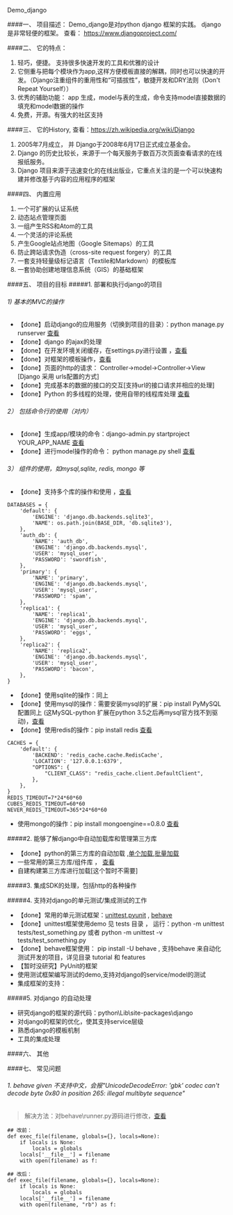 Demo_django

####一、 项目描述：
Demo_django是对python django 框架的实践。 django 是非常轻便的框架。 查看： https://www.djangoproject.com/

####二、 它的特点：
1. 轻巧，便捷。 支持很多快速开发的工具和优雅的设计
2. 它侧重与把每个模块作为app,这样方便模板直接的解耦，同时也可以快速的开发。（Django注重组件的重用性和“可插拔性”，敏捷开发和DRY法则（Don't Repeat Yourself））
3. 优秀的辅助功能： app 生成，model与表的生成，命令支持model直接数据的填充和model数据的操作
4. 免费，开源。有强大的社区支持

####三、 它的History, 查看：https://zh.wikipedia.org/wiki/Django
1. 2005年7月成立， 并 Django于2008年6月17日正式成立基金会。
1. Django 的历史比较长，来源于一个每天服务于数百万次页面查看请求的在线报纸服务。
2. Django 项目来源于迅速变化的在线出版业，它重点关注的是一个可以快速构建并修改基于内容的应用程序的框架

####四、 内置应用
1. 一个可扩展的认证系统
2. 动态站点管理页面
3. 一组产生RSS和Atom的工具
4. 一个灵活的评论系统
5. 产生Google站点地图（Google Sitemaps）的工具
6. 防止跨站请求伪造（cross-site request forgery）的工具
7. 一套支持轻量级标记语言（Textile和Markdown）的模板库
8. 一套协助创建地理信息系统（GIS）的基础框架

####五、 项目的目标
#####1.  部署和执行django的项目
###### 1) 基本的MVC的操作 
- 【done】启动django的应用服务（切换到项目的目录）：python manage.py runserver [查看](https://andrew-liu.gitbooks.io/django-blog/content/xiang_mu_yu_app.html)
- 【done】django 的ajax的处理
- 【done】在开发环境关闭缓存，在settings.py进行设置 ，[查看](http://www.dongcoder.com/detail-211402.html)
- 【done】对框架的模板操作，[查看](https://docs.djangoproject.com/en/1.10/topics/templates/)
- 【done】页面的http的请求： Controller->model->Controller->View [Django 采用 urls配置的方式]
- 【done】完成基本的数据的接口的交互[支持url的接口请求并相应的处理]
- 【done】Python 的多线程的处理，使用自带的线程库处理 [查看](http://www.runoob.com/python/python-multithreading.html)

###### 2） 包括命令行的使用（对内）
- 【done】生成app/模块的命令：django-admin.py startproject YOUR_APP_NAME [查看](https://andrew-liu.gitbooks.io/django-blog/content/xiang_mu_yu_app.html)
- 【done】进行model操作的命令： python manage.py shell  [查看](https://andrew-liu.gitbooks.io/django-blog/content/models.html)

###### 3） 组件的使用，如mysql,sqlite, redis, mongo 等
- 【done】支持多个库的操作和使用 ，[查看](https://segmentfault.com/a/1190000003555520)
```
DATABASES = {
    'default': {
        'ENGINE': 'django.db.backends.sqlite3',
        'NAME': os.path.join(BASE_DIR, 'db.sqlite3'),
    },
    'auth_db': {
        'NAME': 'auth_db',
        'ENGINE': 'django.db.backends.mysql',
        'USER': 'mysql_user',
        'PASSWORD': 'swordfish',
    },
    'primary': {
        'NAME': 'primary',
        'ENGINE': 'django.db.backends.mysql',
        'USER': 'mysql_user',
        'PASSWORD': 'spam',
    },
    'replica1': {
        'NAME': 'replica1',
        'ENGINE': 'django.db.backends.mysql',
        'USER': 'mysql_user',
        'PASSWORD': 'eggs',
    },
    'replica2': {
        'NAME': 'replica2',
        'ENGINE': 'django.db.backends.mysql',
        'USER': 'mysql_user',
        'PASSWORD': 'bacon',
    },
}
```
- 【done】使用sqlite的操作：同上
- 【done】使用mysql的操作：需要安装mysql的扩展：pip install PyMySQL  配置同上 (这MySQL-python 扩展在python 3.5之后再mysql官方找不到驱动)，[查看](https://github.com/PyMySQL/PyMySQL/)
- 【done】使用redis的操作：pip install redis [查看](https://github.com/sebleier/django-redis-cache)
```
CACHES = {
    'default': {
        'BACKEND': 'redis_cache.cache.RedisCache',
        'LOCATION': '127.0.0.1:6379',
        "OPTIONS": {
            "CLIENT_CLASS": "redis_cache.client.DefaultClient",
        },
    },
}
REDIS_TIMEOUT=7*24*60*60
CUBES_REDIS_TIMEOUT=60*60
NEVER_REDIS_TIMEOUT=365*24*60*60
```
- 使用mongo的操作：pip install mongoengine==0.8.0  [查看](http://staltz.com/djangoconfi-mongoengine/#/8)

#####2. 能够了解django中自动加载库和管理第三方库
- 【done】python的第三方库的自动加载 ,[单个加载](http://www.jianshu.com/p/41a9c25273b1),[批量加载](http://lazybios.com/2015/06/how-to-use-requirementstxt-file-in-python/)
- 一些常用的第三方库/组件库 ， [查看](http://dudu.zhihu.com/story/8083778)
- 自建构建第三方库进行加载[这个暂时不需要]


#####3. 集成SDK的处理，包括http的各种操作


#####4. 支持对django的单元测试/集成测试的工作
- 【done】常用的单元测试框架：[unittest](https://docs.python.org/3/library/unittest.html),[pyunit](http://pyunit.sourceforge.net/pyunit_cn.html) , [behave](http://pythonhosted.org/behave/)
- 【done】unittest框架使用demo 见 tests 目录 ， 运行：python -m unittest tests/test_something.py  或者 python -m unittest -v tests/test_something.py
- 【done】behave框架使用： pip install -U behave  , 支持behave 来自动化测试开发的项目，详见目录 tutorial 和 features 
- 【暂时没研究】PyUnit的框架
- 使用测试框架编写测试的demo,支持对django的service/model的测试
- 集成框架的支持：

#####5. 对django 的自动处理
- 研究django的框架的源代码：python\Lib\site-packages\django
- 对django的框架的优化，使其支持service层级
- 熟悉django的模板机制
- 工具的集成处理

####六、 其他

####七、 常见问题
###### 1. behave given 不支持中文，会报"UnicodeDecodeError: 'gbk' codec can't decode byte 0x80 in position 265: illegal multibyte sequence"
> 解决方法：对behave\runner.py源码进行修改，[查看](https://github.com/behave/behave/issues/361)
```
## 改前：
def exec_file(filename, globals={}, locals=None):
    if locals is None:
        locals = globals
    locals['__file__'] = filename
    with open(filename) as f:

## 改后：
def exec_file(filename, globals={}, locals=None):
    if locals is None:
        locals = globals
    locals['__file__'] = filename
    with open(filename, "rb") as f:

```
